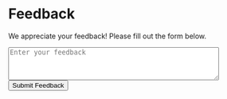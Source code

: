 <!-- src/feedback.md -->

# Feedback

We appreciate your feedback! Please fill out the form below.

<form id="feedback-form">
    <textarea name="feedback" placeholder="Enter your feedback" rows="4" cols="50"></textarea><br>
    <button type="submit">Submit Feedback</button>
</form>

<script>
    document.getElementById('feedback-form').onsubmit = async function(e) {
        e.preventDefault();
        const feedback = document.querySelector('[name="feedback"]').value;
        const response = await fetch('http://0.0.0.0:8080/feedback', {
            method: 'POST',
            body: feedback
        });
        if (response.ok) {
            alert('Feedback submitted successfully');
        } else {
            alert('Error submitting feedback');
        }
    };
</script>

